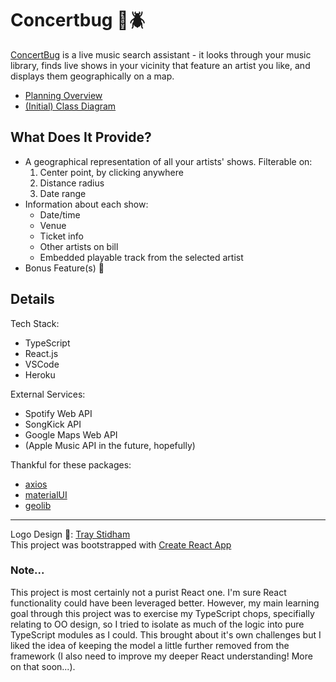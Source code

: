 # Concertbug :microphone::beetle:

[ConcertBug](https://concertbug.herokuapp.com) is a live music search assistant - it looks through your music library, finds live shows in your vicinity that feature an artist you like, and displays them geographically on a map.

- [Planning Overview](https://docs.google.com/document/d/1LQvc6JSZblEMstAgsUkg_fFnjt5LMhc5YHWmB8zfad0/edit?usp=sharing)
- [(Initial) Class Diagram](https://github.com/tzarick/concertbug/blob/master/design/concertbug-v2-class-diagram1.jpg)

## What Does It Provide?

- A geographical representation of all your artists' shows. Filterable on:
  1. Center point, by clicking anywhere
  2. Distance radius
  3. Date range
- Information about each show:
  - Date/time
  - Venue
  - Ticket info
  - Other artists on bill
  - Embedded playable track from the selected artist
- Bonus Feature(s) :cowboy_hat_face:

## Details

Tech Stack:

- TypeScript
- React.js
- VSCode
- Heroku

External Services:

- Spotify Web API
- SongKick API
- Google Maps Web API
- (Apple Music API in the future, hopefully)

Thankful for these packages:

- [axios](https://github.com/axios/axios)
- [materialUI](https://material-ui.com/)
- [geolib](https://github.com/manuelbieh/geolib)

---

Logo Design :art:: [Tray Stidham](https://www.behance.net/TrayStidham/appreciated)  
This project was bootstrapped with [Create React App](https://github.com/facebook/create-react-app)

### Note...

This project is most certainly not a purist React one. I'm sure React functionality could have been leveraged better. However, my main learning goal through this project was to exercise my TypeScript chops, specifially relating to OO design, so I tried to isolate as much of the logic into pure TypeScript modules as I could. This brought about it's own challenges but I liked the idea of keeping the model a little further removed from the framework (I also need to improve my deeper React understanding! More on that soon...).
